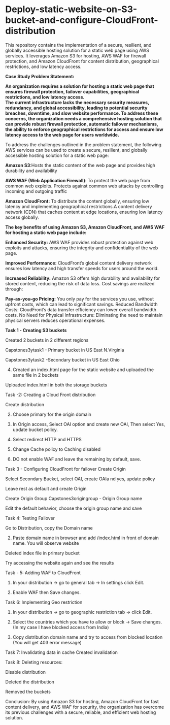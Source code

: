 # Deploy-static-website-on-S3-bucket-and-configure-CloudFront-distribution
This repository contains the implementation of a secure, resilient, and globally accessible hosting solution for a static web page using AWS services. It leverages Amazon S3 for hosting, AWS WAF for firewall protection, and Amazon CloudFront for content distribution, geographical restrictions, and low latency access.

**Case Study Problem Statement:**

**An organization requires a solution for hosting a static web page that ensures firewall protection, failover capabilities, geographical restrictions, and low latency access.  
The current infrastructure lacks the necessary security measures, redundancy, and global accessibility, leading to potential security breaches, downtime, and slow website performance. 
To address these concerns, the organization needs a comprehensive hosting solution that can provide robust firewall protection, automatic failover mechanisms, the ability to enforce geographical restrictions for access and ensure low latency access to the web page for users worldwide.**


To address the challenges outlined in the problem statement, the following AWS services can be used to create a secure, resilient, and globally accessible hosting solution for a static web page:

**Amazon S3**:Hosts the static content of the web page and provides high durability and availability

**AWS WAF (Web Application Firewall)**: To protect the web page from common web exploits. Protects against common web attacks by controlling incoming and outgoing traffic

**Amazon CloudFront:** To distribute the content globally, ensuring low latency and implementing geographical restrictions.A content delivery network (CDN) that caches content at edge locations, ensuring low latency access globally.

**The key benefits of using Amazon S3, Amazon CloudFront, and AWS WAF for hosting a static web page include:**

**Enhanced Security:** AWS WAF provides robust protection against web exploits and attacks, ensuring the integrity and confidentiality of the web page.

**Improved Performance:** CloudFront’s global content delivery network ensures low latency and high transfer speeds for users around the world.

**Increased Reliability:** Amazon S3 offers high durability and availability for stored content, reducing the risk of data loss.
Cost savings are realized through:

**Pay-as-you-go Pricing:** You only pay for the services you use, without upfront costs, which can lead to significant savings.
Reduced Bandwidth Costs: CloudFront’s data transfer efficiency can lower overall bandwidth costs.
No Need for Physical Infrastructure: Eliminating the need to maintain physical servers reduces operational expenses.


**Task 1 - Creating S3 buckets**


Created 2 buckets in 2 different regions

Capstones3ytask1 - Primary bucket in US East N.Virginia



Capstones3ytask2  -Secondary bucket in US East Ohio



4. Created an index.html page for the static website and uploaded the same file in 2 buckets


Uploaded index.html in both the storage buckets




Task -2: Creating a Cloud Front distribution

Create distribution



2. Choose primary for the origin domain



3. In Origin access, Select OAI option and create new OAI, Then select Yes, update bucket
policy.


4. Select redirect HTTP and HTTPS

5. Change Cache policy to Caching disabled


6. DO not enable WAF and leave the remaining by default, save.





Task 3 - Configuring CloudFront for failover
Create Origin


Select Secondary Bucket, select OAI, create OAIa nd yes, update policy

Leave rest as default and create Origin

Create Origin Group
Capstones3origingroup - Origin Group name


Edit the default behavior, choose the origin group name and save



Task 4: Testing Failover

Go to Distribution, copy the Domain name




2. Paste domain name in browser and add /index.html in front of domain name.
You will observe website




Deleted index file in primary bucket

Try accessing the website again and see the results


Task - 5: Adding WAF to CloudFront

1. In your distribution -> go to general tab -> In settings click Edit.


2. Enable WAF then Save changes.

Task 6: Implementing Geo restriction
1. In your distribution -> go to geographic restriction tab -> click Edit.

2. Select the countries which you have to allow or block -> Save changes. (In my case I have
blocked access from India)


3. Copy distribution domain name and try to access from blocked location (You will get 403
error message)


Task 7: Invalidating data in cache
Created invalidation




Task 8: Deleting resources:

Disable distribution


Deleted the distribution


Removed the buckets


Conclusion:
By using Amazon S3 for hosting, Amazon CloudFront for fast content delivery, and AWS WAF for security, the organization has overcome its previous challenges with a secure, reliable, and efficient web hosting solution.
